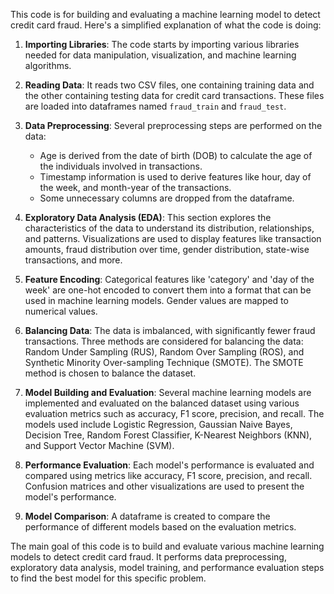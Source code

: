 This code is for building and evaluating a machine learning model to detect credit card fraud. Here's a simplified explanation of what the code is doing:

1. **Importing Libraries**: The code starts by importing various libraries needed for data manipulation, visualization, and machine learning algorithms.

2. **Reading Data**: It reads two CSV files, one containing training data and the other containing testing data for credit card transactions. These files are loaded into dataframes named `fraud_train` and `fraud_test`.

3. **Data Preprocessing**: Several preprocessing steps are performed on the data:
   - Age is derived from the date of birth (DOB) to calculate the age of the individuals involved in transactions.
   - Timestamp information is used to derive features like hour, day of the week, and month-year of the transactions.
   - Some unnecessary columns are dropped from the dataframe.

4. **Exploratory Data Analysis (EDA)**: This section explores the characteristics of the data to understand its distribution, relationships, and patterns. Visualizations are used to display features like transaction amounts, fraud distribution over time, gender distribution, state-wise transactions, and more.

5. **Feature Encoding**: Categorical features like 'category' and 'day of the week' are one-hot encoded to convert them into a format that can be used in machine learning models. Gender values are mapped to numerical values.

6. **Balancing Data**: The data is imbalanced, with significantly fewer fraud transactions. Three methods are considered for balancing the data: Random Under Sampling (RUS), Random Over Sampling (ROS), and Synthetic Minority Over-sampling Technique (SMOTE). The SMOTE method is chosen to balance the dataset.

7. **Model Building and Evaluation**: Several machine learning models are implemented and evaluated on the balanced dataset using various evaluation metrics such as accuracy, F1 score, precision, and recall. The models used include Logistic Regression, Gaussian Naive Bayes, Decision Tree, Random Forest Classifier, K-Nearest Neighbors (KNN), and Support Vector Machine (SVM).

8. **Performance Evaluation**: Each model's performance is evaluated and compared using metrics like accuracy, F1 score, precision, and recall. Confusion matrices and other visualizations are used to present the model's performance.

9. **Model Comparison**: A dataframe is created to compare the performance of different models based on the evaluation metrics.

The main goal of this code is to build and evaluate various machine learning models to detect credit card fraud. It performs data preprocessing, exploratory data analysis, model training, and performance evaluation steps to find the best model for this specific problem.
